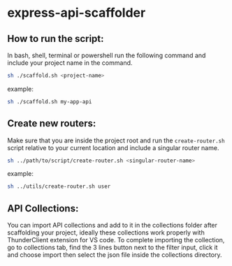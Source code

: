 # express-api-scaffolder

## How to run the script:

In bash, shell, terminal or powershell run the following command and include your project name in the command.

```sh
sh ./scaffold.sh <project-name>
```

example:

```sh
sh ./scaffold.sh my-app-api
```

## Create new routers:

Make sure that you are inside the project root and run the `create-router.sh` script relative to your current location and include a singular router name.

```sh
sh ../path/to/script/create-router.sh <singular-router-name>
```

example:

```sh
sh ../utils/create-router.sh user
```

## API Collections:

You can import API collections and add to it in the collections folder after scaffolding your project, ideally these collections work properly with ThunderClient extension for VS code.
To complete importing the collection, go to collections tab, find the 3 lines button next to the filter input, click it and choose import then select the json file inside the collections directory.